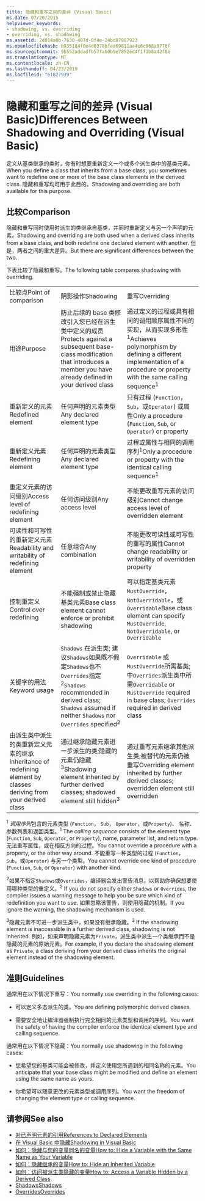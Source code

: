 ```yaml
---
title: 隐藏和重写之间的差异 (Visual Basic)
ms.date: 07/20/2015
helpviewer_keywords:
- shadowing, vs. overriding
- overriding, vs. shadowing
ms.assetid: 2d014a0b-7630-407d-8f4e-24bd87987923
ms.openlocfilehash: b935184f0e4d0378bfea69811aa4e6c068a9776f
ms.sourcegitcommit: 9b552addadfb57fab0b9e7852ed4f1f1b8a42f8e
ms.translationtype: MT
ms.contentlocale: zh-CN
ms.lasthandoff: 04/23/2019
ms.locfileid: "61827939"
---
```

# <a name="differences-between-shadowing-and-overriding-visual-basic"></a><span data-ttu-id="5f18e-102">隐藏和重写之间的差异 (Visual Basic)</span><span class="sxs-lookup"><span data-stu-id="5f18e-102">Differences Between Shadowing and Overriding (Visual Basic)</span></span>
<span data-ttu-id="5f18e-103">定义从基类继承的类时，你有时想要重新定义一个或多个派生类中的基类元素。</span><span class="sxs-lookup"><span data-stu-id="5f18e-103">When you define a class that inherits from a base class, you sometimes want to redefine one or more of the base class elements in the derived class.</span></span> <span data-ttu-id="5f18e-104">隐藏和重写均可用于此目的。</span><span class="sxs-lookup"><span data-stu-id="5f18e-104">Shadowing and overriding are both available for this purpose.</span></span>  
  
## <a name="comparison"></a><span data-ttu-id="5f18e-105">比较</span><span class="sxs-lookup"><span data-stu-id="5f18e-105">Comparison</span></span>  
 <span data-ttu-id="5f18e-106">隐藏和重写同时使用时派生的类继承自基类，并同时重新定义与另一个声明的元素。</span><span class="sxs-lookup"><span data-stu-id="5f18e-106">Shadowing and overriding are both used when a derived class inherits from a base class, and both redefine one declared element with another.</span></span> <span data-ttu-id="5f18e-107">但是，两者之间的重大差异。</span><span class="sxs-lookup"><span data-stu-id="5f18e-107">But there are significant differences between the two.</span></span>  
  
 <span data-ttu-id="5f18e-108">下表比较了隐藏和重写。</span><span class="sxs-lookup"><span data-stu-id="5f18e-108">The following table compares shadowing with overriding.</span></span>  
  
||||  
|---|---|---|  
|<span data-ttu-id="5f18e-109">比较点</span><span class="sxs-lookup"><span data-stu-id="5f18e-109">Point of comparison</span></span>|<span data-ttu-id="5f18e-110">阴影操作</span><span class="sxs-lookup"><span data-stu-id="5f18e-110">Shadowing</span></span>|<span data-ttu-id="5f18e-111">重写</span><span class="sxs-lookup"><span data-stu-id="5f18e-111">Overriding</span></span>|  
|<span data-ttu-id="5f18e-112">用途</span><span class="sxs-lookup"><span data-stu-id="5f18e-112">Purpose</span></span>|<span data-ttu-id="5f18e-113">防止后续的 base 类修改引入您已经在派生类中定义的成员</span><span class="sxs-lookup"><span data-stu-id="5f18e-113">Protects against a subsequent base-class modification that introduces a member you have already defined in your derived class</span></span>|<span data-ttu-id="5f18e-114">通过定义的过程或具有相同的调用顺序属性不同的实现，从而实现多形性<sup>1</sup></span><span class="sxs-lookup"><span data-stu-id="5f18e-114">Achieves polymorphism by defining a different implementation of a procedure or property with the same calling sequence<sup>1</sup></span></span>|  
|<span data-ttu-id="5f18e-115">重新定义的元素</span><span class="sxs-lookup"><span data-stu-id="5f18e-115">Redefined element</span></span>|<span data-ttu-id="5f18e-116">任何声明的元素类型</span><span class="sxs-lookup"><span data-stu-id="5f18e-116">Any declared element type</span></span>|<span data-ttu-id="5f18e-117">只有过程 (`Function`， `Sub`，或`Operator`) 或属性</span><span class="sxs-lookup"><span data-stu-id="5f18e-117">Only a procedure (`Function`, `Sub`, or `Operator`) or property</span></span>|  
|<span data-ttu-id="5f18e-118">重新定义元素</span><span class="sxs-lookup"><span data-stu-id="5f18e-118">Redefining element</span></span>|<span data-ttu-id="5f18e-119">任何声明的元素类型</span><span class="sxs-lookup"><span data-stu-id="5f18e-119">Any declared element type</span></span>|<span data-ttu-id="5f18e-120">过程或属性与相同的调用序列<sup>1</sup></span><span class="sxs-lookup"><span data-stu-id="5f18e-120">Only a procedure or property with the identical calling sequence<sup>1</sup></span></span>|  
|<span data-ttu-id="5f18e-121">重定义元素的访问级别</span><span class="sxs-lookup"><span data-stu-id="5f18e-121">Access level of redefining element</span></span>|<span data-ttu-id="5f18e-122">任何访问级别</span><span class="sxs-lookup"><span data-stu-id="5f18e-122">Any access level</span></span>|<span data-ttu-id="5f18e-123">不能更改重写元素的访问级别</span><span class="sxs-lookup"><span data-stu-id="5f18e-123">Cannot change access level of overridden element</span></span>|  
|<span data-ttu-id="5f18e-124">可读性和可写性的重新定义元素</span><span class="sxs-lookup"><span data-stu-id="5f18e-124">Readability and writability of redefining element</span></span>|<span data-ttu-id="5f18e-125">任意组合</span><span class="sxs-lookup"><span data-stu-id="5f18e-125">Any combination</span></span>|<span data-ttu-id="5f18e-126">不能更改可读性或可写性的重写的属性</span><span class="sxs-lookup"><span data-stu-id="5f18e-126">Cannot change readability or writability of overridden property</span></span>|  
|<span data-ttu-id="5f18e-127">控制重定义</span><span class="sxs-lookup"><span data-stu-id="5f18e-127">Control over redefining</span></span>|<span data-ttu-id="5f18e-128">不能强制或禁止隐藏基类元素</span><span class="sxs-lookup"><span data-stu-id="5f18e-128">Base class element cannot enforce or prohibit shadowing</span></span>|<span data-ttu-id="5f18e-129">可以指定基类元素`MustOverride`， `NotOverridable`，或 `Overridable`</span><span class="sxs-lookup"><span data-stu-id="5f18e-129">Base class element can specify `MustOverride`, `NotOverridable`, or `Overridable`</span></span>|  
|<span data-ttu-id="5f18e-130">关键字的用法</span><span class="sxs-lookup"><span data-stu-id="5f18e-130">Keyword usage</span></span>|<span data-ttu-id="5f18e-131">`Shadows` 在派生类; 建议`Shadows`如果既不假定`Shadows`也不`Overrides`指定<sup>2</sup></span><span class="sxs-lookup"><span data-stu-id="5f18e-131">`Shadows` recommended in derived class; `Shadows` assumed if neither `Shadows` nor `Overrides` specified<sup>2</sup></span></span>|<span data-ttu-id="5f18e-132">`Overridable` 或`MustOverride`所需基类; 中`Overrides`派生类中所需</span><span class="sxs-lookup"><span data-stu-id="5f18e-132">`Overridable` or `MustOverride` required in base class; `Overrides` required in derived class</span></span>|  
|<span data-ttu-id="5f18e-133">由派生类中派生的类重新定义元素的继承</span><span class="sxs-lookup"><span data-stu-id="5f18e-133">Inheritance of redefining element by classes deriving from your derived class</span></span>|<span data-ttu-id="5f18e-134">通过继承隐藏元素进一步派生的类;隐藏的元素仍隐藏<sup>3</sup></span><span class="sxs-lookup"><span data-stu-id="5f18e-134">Shadowing element inherited by further derived classes; shadowed element still hidden<sup>3</sup></span></span>|<span data-ttu-id="5f18e-135">通过重写元素继承其他派生类;被替代的元素仍被重写</span><span class="sxs-lookup"><span data-stu-id="5f18e-135">Overriding element inherited by further derived classes; overridden element still overridden</span></span>|  
  
 <span data-ttu-id="5f18e-136"><sup>1</sup> *调用序列*包含的元素类型 (`Function`， `Sub`， `Operator`，或`Property`)、 名称、 参数列表和返回类型。</span><span class="sxs-lookup"><span data-stu-id="5f18e-136"><sup>1</sup> The *calling sequence* consists of the element type (`Function`, `Sub`, `Operator`, or `Property`), name, parameter list, and return type.</span></span> <span data-ttu-id="5f18e-137">无法重写属性，或在相反方向的过程。</span><span class="sxs-lookup"><span data-stu-id="5f18e-137">You cannot override a procedure with a property, or the other way around.</span></span> <span data-ttu-id="5f18e-138">不能重写一种类型的过程 (`Function`， `Sub`，或`Operator`) 与另一个类型。</span><span class="sxs-lookup"><span data-stu-id="5f18e-138">You cannot override one kind of procedure (`Function`, `Sub`, or `Operator`) with another kind.</span></span>  
  
 <span data-ttu-id="5f18e-139"><sup>2</sup>如果不指定`Shadows`或`Overrides`，编译器会发出警告消息，以帮助你确保想要使用哪种类型的重定义。</span><span class="sxs-lookup"><span data-stu-id="5f18e-139"><sup>2</sup> If you do not specify either `Shadows` or `Overrides`, the compiler issues a warning message to help you be sure which kind of redefinition you want to use.</span></span> <span data-ttu-id="5f18e-140">如果忽略该警告，则使用隐藏的机制。</span><span class="sxs-lookup"><span data-stu-id="5f18e-140">If you ignore the warning, the shadowing mechanism is used.</span></span>  
  
 <span data-ttu-id="5f18e-141"><sup>3</sup>隐藏元素不可进一步派生类中，如果没有继承隐藏。</span><span class="sxs-lookup"><span data-stu-id="5f18e-141"><sup>3</sup> If the shadowing element is inaccessible in a further derived class, shadowing is not inherited.</span></span> <span data-ttu-id="5f18e-142">例如，如果声明隐藏元素为`Private`，派生类中派生一个类继承而不是隐藏的元素的原始元素。</span><span class="sxs-lookup"><span data-stu-id="5f18e-142">For example, if you declare the shadowing element as `Private`, a class deriving from your derived class inherits the original element instead of the shadowing element.</span></span>  
  
## <a name="guidelines"></a><span data-ttu-id="5f18e-143">准则</span><span class="sxs-lookup"><span data-stu-id="5f18e-143">Guidelines</span></span>  
 <span data-ttu-id="5f18e-144">通常用在以下情况下重写：</span><span class="sxs-lookup"><span data-stu-id="5f18e-144">You normally use overriding in the following cases:</span></span>  
  
-   <span data-ttu-id="5f18e-145">可以定义多态派生的类。</span><span class="sxs-lookup"><span data-stu-id="5f18e-145">You are defining polymorphic derived classes.</span></span>  
  
-   <span data-ttu-id="5f18e-146">需要安全地让编译器强制执行完全相同的元素类型和调用的序列。</span><span class="sxs-lookup"><span data-stu-id="5f18e-146">You want the safety of having the compiler enforce the identical element type and calling sequence.</span></span>  
  
 <span data-ttu-id="5f18e-147">通常用在以下情况下隐藏：</span><span class="sxs-lookup"><span data-stu-id="5f18e-147">You normally use shadowing in the following cases:</span></span>  
  
-   <span data-ttu-id="5f18e-148">您希望您的基类可能会被修改，并定义使用您所遇到的相同名称的元素。</span><span class="sxs-lookup"><span data-stu-id="5f18e-148">You anticipate that your base class might be modified and define an element using the same name as yours.</span></span>  
  
-   <span data-ttu-id="5f18e-149">你希望可以随意更改的元素类型或调用序列。</span><span class="sxs-lookup"><span data-stu-id="5f18e-149">You want the freedom of changing the element type or calling sequence.</span></span>  
  
## <a name="see-also"></a><span data-ttu-id="5f18e-150">请参阅</span><span class="sxs-lookup"><span data-stu-id="5f18e-150">See also</span></span>

- [<span data-ttu-id="5f18e-151">对已声明元素的引用</span><span class="sxs-lookup"><span data-stu-id="5f18e-151">References to Declared Elements</span></span>](../../../../visual-basic/programming-guide/language-features/declared-elements/references-to-declared-elements.md)
- [<span data-ttu-id="5f18e-152">在 Visual Basic 中隐藏</span><span class="sxs-lookup"><span data-stu-id="5f18e-152">Shadowing in Visual Basic</span></span>](../../../../visual-basic/programming-guide/language-features/declared-elements/shadowing.md)
- [<span data-ttu-id="5f18e-153">如何：隐藏与您的变量同名的变量</span><span class="sxs-lookup"><span data-stu-id="5f18e-153">How to: Hide a Variable with the Same Name as Your Variable</span></span>](../../../../visual-basic/programming-guide/language-features/declared-elements/how-to-hide-a-variable-with-the-same-name-as-your-variable.md)
- [<span data-ttu-id="5f18e-154">如何：隐藏继承的变量</span><span class="sxs-lookup"><span data-stu-id="5f18e-154">How to: Hide an Inherited Variable</span></span>](../../../../visual-basic/programming-guide/language-features/declared-elements/how-to-hide-an-inherited-variable.md)
- [<span data-ttu-id="5f18e-155">如何：访问被派生类隐藏的变量</span><span class="sxs-lookup"><span data-stu-id="5f18e-155">How to: Access a Variable Hidden by a Derived Class</span></span>](../../../../visual-basic/programming-guide/language-features/declared-elements/how-to-access-a-variable-hidden-by-a-derived-class.md)
- [<span data-ttu-id="5f18e-156">Shadows</span><span class="sxs-lookup"><span data-stu-id="5f18e-156">Shadows</span></span>](../../../../visual-basic/language-reference/modifiers/shadows.md)
- [<span data-ttu-id="5f18e-157">Overrides</span><span class="sxs-lookup"><span data-stu-id="5f18e-157">Overrides</span></span>](../../../../visual-basic/language-reference/modifiers/overrides.md)
